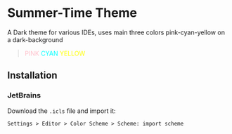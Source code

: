 # Summer-Time Theme

A Dark theme for various IDEs, uses main three colors pink-cyan-yellow on a dark-background 
><span style="color:pink">PINK</span> <span style="color:cyan">CYAN</span> <span style="color:yellow">YELLOW</span>

## Installation

### JetBrains

Download the `.icls` file and import it:

    Settings > Editor > Color Scheme > Scheme: import scheme    